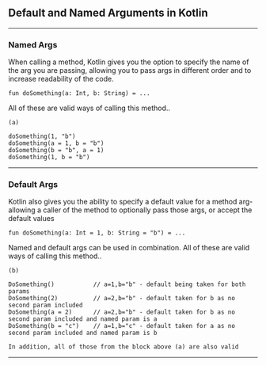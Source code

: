 ## Default and Named Arguments in Kotlin

***

### Named Args

When calling a method, Kotlin gives you the option to specify the name of the arg you are passing, allowing you to
pass args in different order and to increase readability of the code.

`fun doSomething(a: Int, b: String) = ...`

All of these are valid ways of calling this method..
```
(a)

doSomething(1, "b")
doSomething(a = 1, b = "b")
doSomething(b = "b", a = 1)
doSomething(1, b = "b")

```

***


### Default Args


Kotlin also gives you the ability to specify a default value for a method arg- allowing a caller of the method to
optionally pass those args, or accept the default values


`fun doSomething(a: Int = 1, b: String = "b") = ...`

Named and default args can be used in combination. All of these are valid ways of calling this method..
```
(b)

DoSomething()           // a=1,b="b" - default being taken for both params
DoSomething(2)          // a=2,b="b" - default taken for b as no second param included
DoSomething(a = 2)      // a=2,b="b" - default taken for b as no second param included and named param is a
DoSomething(b = "c")    // a=1,b="c" - default taken for a as no second param included and named param is b

In addition, all of those from the block above (a) are also valid

```

***